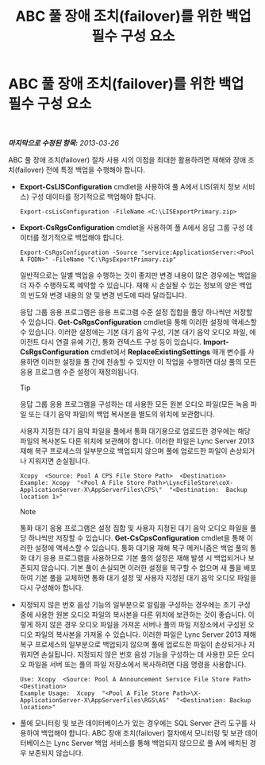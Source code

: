 ﻿---
title: ABC 풀 장애 조치(failover)를 위한 백업 필수 구성 요소
TOCTitle: ABC 풀 장애 조치(failover)를 위한 백업 필수 구성 요소
ms:assetid: 652046f5-6086-4592-902d-d5789581977d
ms:mtpsurl: https://technet.microsoft.com/ko-kr/library/JJ945634(v=OCS.15)
ms:contentKeyID: 52056868
ms.date: 08/24/2015
mtps_version: v=OCS.15
ms.translationtype: HT
---

# ABC 풀 장애 조치(failover)를 위한 백업 필수 구성 요소

 

_**마지막으로 수정된 항목:** 2013-03-26_

ABC 풀 장애 조치(failover) 절차 사용 시의 이점을 최대한 활용하려면 재해와 장애 조치(failover) 전에 특정 백업을 수행해야 합니다.

  - **Export-CsLISConfiguration** cmdlet을 사용하여 풀 A에서 LIS(위치 정보 서비스) 구성 데이터를 정기적으로 백업해야 합니다.
    
        Export-csLisConfiguration -FileName <C:\LISExportPrimary.zip>

  - **Export-CsRgsConfiguration** cmdlet을 사용하여 풀 A에서 응답 그룹 구성 데이터를 정기적으로 백업해야 합니다.
    
        Export-CsRgsConfiguration -Source "service:ApplicationServer:<Pool A FQDN>" -FileName "C:\RgsExportPrimary.zip"
    
    일반적으로는 일별 백업을 수행하는 것이 좋지만 변경 내용이 많은 경우에는 백업을 더 자주 수행하도록 예약할 수 있습니다. 재해 시 손실될 수 있는 정보의 양은 백업의 빈도와 변경 내용의 양 및 변경 빈도에 따라 달라집니다.
    
    응답 그룹 응용 프로그램은 응용 프로그램 수준 설정 집합을 풀당 하나씩만 저장할 수 있습니다. **Get-CsRgsConfiguration** cmdlet을 통해 이러한 설정에 액세스할 수 있습니다. 이러한 설정에는 기본 대기 음악 구성, 기본 대기 음악 오디오 파일, 에이전트 다시 연결 유예 기간, 통화 컨텍스트 구성 등이 있습니다. **Import-CsRgsConfiguration** cmdlet에서 **ReplaceExistingSettings** 매개 변수를 사용하면 이러한 설정을 풀 간에 전송할 수 있지만 이 작업을 수행하면 대상 풀의 모든 응용 프로그램 수준 설정이 재정의됩니다.
    

    > [!TIP]
    > 응답 그룹 응용 프로그램을 구성하는 데 사용한 모든 원본 오디오 파일(모든 녹음 파일 또는 대기 음악 파일)의 백업 복사본을 별도의 위치에 보관합니다.

    
    사용자 지정한 대기 음악 파일을 풀에서 통화 대기용으로 업로드한 경우에는 해당 파일의 복사본도 다른 위치에 보관해야 합니다. 이러한 파일은 Lync Server 2013 재해 복구 프로세스의 일부분으로 백업되지 않으며 풀에 업로드한 파일이 손상되거나 지워지면 손실됩니다.
    
        Xcopy  <Source: Pool A CPS File Store Path>  <Destination>
        Example: Xcopy  "<Pool A File Store Path>\LyncFileStore\coX-ApplicationServer-X\AppServerFiles\CPS\"  "<Destination:  Backup location 1>"
    

    > [!NOTE]
    > 통화 대기 응용 프로그램은 설정 집합 및 사용자 지정된 대기 음악 오디오 파일을 풀당 하나씩만 저장할 수 있습니다. <STRONG>Get-CsCpsConfiguration</STRONG> cmdlet을 통해 이러한 설정에 액세스할 수 있습니다. 통화 대기용 재해 복구 메커니즘은 백업 풀의 통화 대기 응용 프로그램을 사용하므로 기본 풀의 설정은 재해 발생 시 백업되거나 보존되지 않습니다. 기본 풀이 손실되면 이러한 설정을 복구할 수 없으며 새 풀을 배포하여 기본 풀을 교체하면 통화 대기 설정 및 사용자 지정된 대기 음악 오디오 파일을 다시 구성해야 합니다.



  - 지정되지 않은 번호 음성 기능의 일부분으로 알림을 구성하는 경우에는 초기 구성 중에 사용한 원본 오디오 파일의 복사본을 다른 위치에 보관하는 것이 좋습니다. 이렇게 하지 않은 경우 오디오 파일을 가져온 서버나 풀의 파일 저장소에서 구성된 오디오 파일의 복사본을 가져올 수 있습니다. 이러한 파일은 Lync Server 2013 재해 복구 프로세스의 일부분으로 백업되지 않으며 풀에 업로드한 파일이 손상되거나 지워지면 손실됩니다. 지정되지 않은 번호 음성 기능을 구성하는 데 사용한 모든 오디오 파일을 서버 또는 풀의 파일 저장소에서 복사하려면 다음 명령을 사용합니다.
    
        Use: Xcopy  <Source: Pool A Announcement Service File Store Path>  <Destination>
        Example Usage:  Xcopy  "<Pool A File Store Path>\X-ApplicationServer-X\AppServerFiles\RGS\AS"  "<Destination: Backup location>"

  - 풀에 모니터링 및 보관 데이터베이스가 있는 경우에는 SQL Server 관리 도구를 사용하여 백업해야 합니다. ABC 장애 조치(failover) 절차에서 모니터링 및 보관 데이터베이스는 Lync Server 백업 서비스를 통해 백업되지 않으므로 풀 A에 배치된 경우 보존되지 않습니다.

